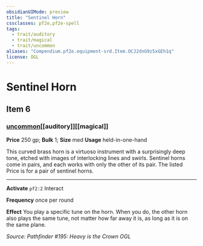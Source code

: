 ```yaml
---
obsidianUIMode: preview
title: "Sentinel Horn"
cssclasses: pf2e,pf2e-spell
tags:
  - trait/auditory
  - trait/magical
  - trait/uncommon
aliases: "Compendium.pf2e.equipment-srd.Item.OCJ2dnG9z5xGEh1q"
license: OGL
---
```

# Sentinel Horn
## Item 6
### [uncommon](uncommon "Uncommon Rarity Trait")[[auditory]][[magical]]


**Price** 250 gp; 
**Bulk** 1; **Size** med
**Usage** held-in-one-hand

This curved brass horn is a virtuoso instrument with a surprisingly deep tone, etched with images of interlocking lines and swirls. Sentinel horns come in pairs, and each works with only the other of its pair. The listed Price is for a pair of sentinel horns.

* * *

**Activate** `pf2:2` Interact

**Frequency** once per round

**Effect** You play a specific tune on the horn. When you do, the other horn also plays the same tune, not matter how far away it is, as long as it is on the same plane.

*Source: Pathfinder #195: Heavy is the Crown*
*OGL*